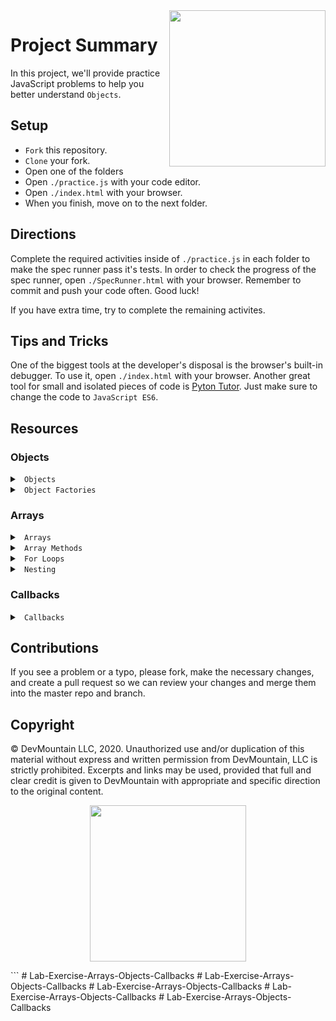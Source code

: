 <img src="https://s3.amazonaws.com/devmountain/readme-logo.png" width="250" align="right">

# Project Summary

In this project, we'll provide practice JavaScript problems to help you better understand `Objects`.

## Setup

- `Fork` this repository.
- `Clone` your fork.
- Open one of the folders
- Open `./practice.js` with your code editor.
- Open `./index.html` with your browser.
- When you finish, move on to the next folder.

## Directions

Complete the required activities inside of `./practice.js` in each folder to make the spec runner pass it's tests. In order to check the progress of the spec runner, open `./SpecRunner.html` with your browser. Remember to commit and push your code often. Good luck!

If you have extra time, try to complete the remaining activites.

## Tips and Tricks

One of the biggest tools at the developer's disposal is the browser's built-in debugger. To use it, open `./index.html` with your browser. Another great tool for small and isolated pieces of code is <a href="http://www.pythontutor.com/visualize.html#">Pyton Tutor</a>. Just make sure to change the code to `JavaScript ES6`.

## Resources

### Objects

<details>

<summary> <code> Objects </code> </summary>

```js
// declare an object with properties
let car = {
  make: 'Ford',
  model: 'GT',
  year: 2019,
  // This is a method (function) on the object
  reverse() {
    return 'Backing Up! Beep! Beep! Beep!'
  },
}

// adding or updating properties with dot notation
car.miles = 100

// adding or updating properties with bracket notation
// if miles already exists on the object, this would change it's value
// if it doesn't this will set it as a key with a value of 150
car['miles'] = 150

// if a property doesn't exist on an object, it's considered undefined

car.owner === undefined // true

// A function contained in an object is called a method
// You can add functions to an object just like any other property

car.drive = function() {}

// You can invoke the method by accessing the function (method) on the object

car.reverse() // 'Backing Up! Beep! Beep! Beep!'
;-or -
  // Though the dot notation version above is more common
  car['reverse']() // 'Backing Up! Beep! Beep! Beep!'
```

</details>

<details>

<summary> <code> Object Factories </code> </summary>
 
 ```js
// Functions that return objects are called object factories
// They're a blueprint for creating a lot of objects of one type

function createCar(make, model, year) {
// the returned object has a property called make whose value is the argument passed to the make parameter above
// it's the same for model and year
return {
make: make,
model: model,
year: year
}
}

createCar('Ford', 'GT', 2006); // { make: 'Ford', model: 'GT', year: 2006 }
createCar('Tesla', 'Model S', 2019); // { make: 'Tesla', model: 'Model S', year: 2019 }

````

</details>

### Arrays

<details>

<summary> <code> Arrays </code> </summary>

```js
// declare an empty array
let myThings = [];

// declare an array with items
let myThings = ['Bike', 7, {name: 'Jeff'}, ['Catfish']]

// Arrays have index to access the contents inside
// they start at 0 and end at the length of the array - 1

myThings.length === 4 // true

myThings[0] === 'Bike' // true

myThings[3] === ['Catfish'] // true

myThings[4] === undefined // true

// if you don't know how long an array is, you can access the last value like so

myThings[myThings.length - 1] === ['Catfish'] // true

````

</details>

<details>

<summary> <code> Array Methods </code> </summary>

```js
// Arrays have many built in methods (functions) that we can use to interact with the array and it's contents
// These method's include ways to add items, remove items, sort the array, filter values, etc.
// Each method has a value that is returned when you invoke it. Some of the methods include:
```

- [Push](https://developer.mozilla.org/en-US/docs/Web/JavaScript/Reference/Global_Objects/Array/push)
- [Pop](https://developer.mozilla.org/en-US/docs/Web/JavaScript/Reference/Global_Objects/Array/pop)
- [Shift](https://developer.mozilla.org/en-US/docs/Web/JavaScript/Reference/Global_Objects/Array/shift)
- [Unshift](https://developer.mozilla.org/en-US/docs/Web/JavaScript/Reference/Global_Objects/Array/unshift)
- [Slice](https://developer.mozilla.org/en-US/docs/Web/JavaScript/Reference/Global_Objects/Array/slice)
- [Splice](https://developer.mozilla.org/en-US/docs/Web/JavaScript/Reference/Global_Objects/Array/splice)

</details>

<details>

<summary> <code> For Loops </code> </summary>

```js
// A for loop is a common pattern to use in JavaScript when you need to execute a block of code a certain number of times.

// This can be an arbitrary number of times, or more commonly when wanting to execute a block of code on each item in the array or searching an array. A typical for loop will look like the following:

for (var i = 0; i < 10; i++) {
  console.log(i)
}

/*
a for loop statement is comprised of 3 parts:

1. The iterator (count)
2. Condition (when should it stop looping)
3. Increment Expression (how should it add to the count?)
*/

// In the above example, we start our count at 0, loop as long as the count is less than 10 and add one to the count after each time the loop runs. This will log 0-9 to the console, respectively. You can swap the console log with any valid javascript and it will run 10 times

// You can change the values in the for statement to fit your needs, e.g.:

for (var i = 10; i > 0; i--) {
  console.log('The iterator is ' + i)
}

// In the above example we start at 10 and work our way down to 1 by decrementing the iterator

// A for loop to access array items

var myThings = ['Bike', 'Car', 'Hat']

for (var i = 0; i < myThings.length; i++) {
  console.log(myThings[i])
}

// In the above example we start our loop at 0 (or the first index in the array) and we loop as long as the iterator (count, i) is less than the length of myThings (remember, arrays start at 0, so the length will always be 1 larger than the last items index), add one to the iterator on each loop and look at the next item in the array. This will print 'Bike', then 'Car', then 'Hat'.
```

</details>

<details>

<summary> <code> Nesting </code> </summary>

```js
// The following will be several examples of accessing properties in normal structured data

var users = [
  { name: 'Steven', age: 26, friends: ['John', 'Kate'] },
  { name: 'Kate', age: 27, friends: ['John', 'Steven'] },
]

users[0].name === 'Steven' // true
users[1].name === 'Kate' // true
users[0].friends[1] === 'Kate' // true
users[1].friends[0] === 'John' // true

var user1 = {
  name: 'John',
  age: 33,
  appearance: {
    hairColor: 'Blonde',
    eyeColor: 'Hazel',
    height: {
      onTinder: '6ft. 4in.',
      offTinder: '6ft. 1in.',
    },
  },
}

user1.name === 'John' // true
user1.appearance.hairColor === 'Blonde' // true
user1.appearance.height // { onTinder: '6ft. 4in., offTinder: '6ft. 1in.' }
user1.appearance.height.onTinder === '6ft. 4in.' // true
```

</details>

### Callbacks

<details>

<summary> <code> Callbacks </code> </summary>

```js
// Most simply, a callback is a function that is passed as an argument to another function.
// That might look one of two ways:

// Example 1

// This is a generic function, it could be doing anything, but here it's just returning a string

function imDoingIt() {
  return 'Did it!'
}

// This next function expects a function as an argument for our cb parameter.
// Functions that receive functions as arguments are called higher-order functions.
// We know it expects a function because we're invoking cb within the functions body.
// cb is not a special keyword. Like any parameter, it's just a placeholder.
// We could call it catfish or hotdog if we wanted, but that wouldn't make a lot of sense.

function doTheThing(cb) {
  return cb()
}

// Here we invoke doTheThing, passing it the imDoingIt function's definition (that just means we didn't invoke the passed in function).
// The imDoingIt function is aliased as cb in the function above, which we then invoke in our function body.

doTheThing(imDoingIt) // the result of calling this function is 'Did it!'

// Example 2

// In this example, we do the exact same thing, except instead of using a named function (imDoingIt) we're using an anonymous function as the passed in argument to doTheThing.
// An anonymous function is just a function without a name.

function doTheThing(cb) {
  return cb()
}

doTheThing(function() {
  return 'Did it!'
})

// ------------------

// The callback pattern is often used in asynchronous programming,
// and we'll see more of that later, but here's a simple example
// (note: this is hypothetical code (pseudo code) and is for example only):

function login(processUserCbFunc) {
  let user = fetchUser() // This is a fake function that takes time to run. It will log the user in, getting the users data                            // from the server.
  // When fetchUser finishes running, we want to tell JavaScript to do something with the user's data
  processUserCbFunc(user)
}

function processUser(user) {
  return 'The logged in user is ' + user.name
}

// log the user in and when that's done, process them
login(processUser)

// --------------------

//Another common use case for the callback pattern is code reuse.
// Let's imagine you're processing bank transactions (deposits and withdrawals).
// You might write your code like this with callbacks.

// Transaction is a function that expects a dollar amount, and a callback function called action

function transaction(amt, action) {
  // rather than adding this if statement to make sure we're dealing with valid dollar amounts in both the deposit and withdraw functions below, we can write it once here.
  // This helps keep our code D-R-Y (Don't Repeat Yourself)
  if (amt <= 0) {
    return 'Please use a valid amount'
  }
  // As long as the amt is greater than 0, we'll perform our action (invoke our callback function) passing in the amt.
  return action(amt)
}

// a function that would deposit the given amount
function deposit(amt) {
  return 'You deposited $' + amt
}

// a function that would withdraw the given amount
function withdraw(amt) {
  return 'You withdrew $' + amt
}

// In these four invocations we call our transaction function with an amount,
// and a callback representing which action we want to perform with the given amounts.

transaction(100, deposit) // 'You deposited $100'

transaction(50, withdraw) // 'You withdrew $50'

transaction(-40, withdraw) // 'Please use a valid amount'

transaction(-100, deposit) // 'Please use a valid amount'

// As you can see above, callbacks provide a pattern for reusing chunks of
// code and grouping/reducing our logic (in this case our simple if statement
// that applies to both deposits and withdrawls).

// In review:

// a callback is a function passed as an argument to another functions invocation
// a higher-order function is any function that receives a function as an argument to it's invocation
// from above: transaction(deposit) => transaction would be the higher-order function and deposit would be the callback
// The callback pattern (or more simply, using callbacks in our code) allows us to write cleaner code with less repetition
// Callbacks are often used for asynchronous programming (think requesting data, logging a user in, etc.)
```

</details>

## Contributions

If you see a problem or a typo, please fork, make the necessary changes, and create a pull request so we can review your changes and merge them into the master repo and branch.

## Copyright

© DevMountain LLC, 2020. Unauthorized use and/or duplication of this material without express and written permission from DevMountain, LLC is strictly prohibited. Excerpts and links may be used, provided that full and clear credit is given to DevMountain with appropriate and specific direction to the original content.

<p align="center">
<img src="https://s3.amazonaws.com/devmountain/readme-logo.png" width="250">
</p>
```
# Lab-Exercise-Arrays-Objects-Callbacks
# Lab-Exercise-Arrays-Objects-Callbacks
# Lab-Exercise-Arrays-Objects-Callbacks
# Lab-Exercise-Arrays-Objects-Callbacks
# Lab-Exercise-Arrays-Objects-Callbacks
